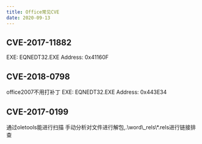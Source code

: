 ```yaml
---
title: Office常见CVE
date: 2020-09-13
---
```


## CVE-2017-11882

EXE: EQNEDT32.EXE
Address: 0x41160F

##  CVE-2018-0798

office2007不用打补丁
EXE: EQNEDT32.EXE
Address: 0x443E34 

## CVE-2017-0199

通过oletools能进行扫描
手动分析对文件进行解包,.\\word\\_rels\\*.rels进行链接排查
